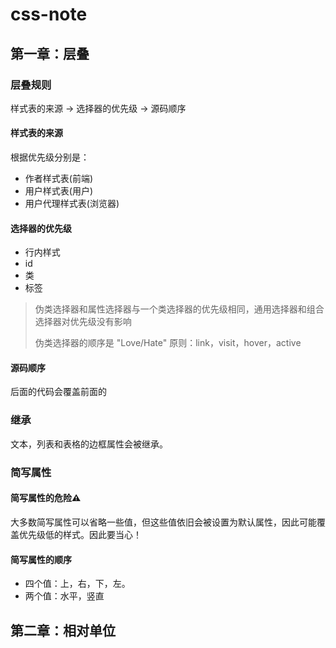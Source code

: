 # css-note
## 第一章：层叠
### 层叠规则
样式表的来源 -> 选择器的优先级 -> 源码顺序

#### 样式表的来源
根据优先级分别是：
+ 作者样式表(前端)
+ 用户样式表(用户)
+ 用户代理样式表(浏览器)

#### 选择器的优先级
+ 行内样式
+ id
+ 类
+ 标签
> 伪类选择器和属性选择器与一个类选择器的优先级相同，通用选择器和组合选择器对优先级没有影响
>
> 伪类选择器的顺序是 "Love/Hate" 原则：link，visit，hover，active

#### 源码顺序
后面的代码会覆盖前面的

### 继承
文本，列表和表格的边框属性会被继承。

### 简写属性
#### 简写属性的危险⚠️
大多数简写属性可以省略一些值，但这些值依旧会被设置为默认属性，因此可能覆盖优先级低的样式。因此要当心！
#### 简写属性的顺序
+ 四个值：上，右，下，左。
+ 两个值：水平，竖直

## 第二章：相对单位


